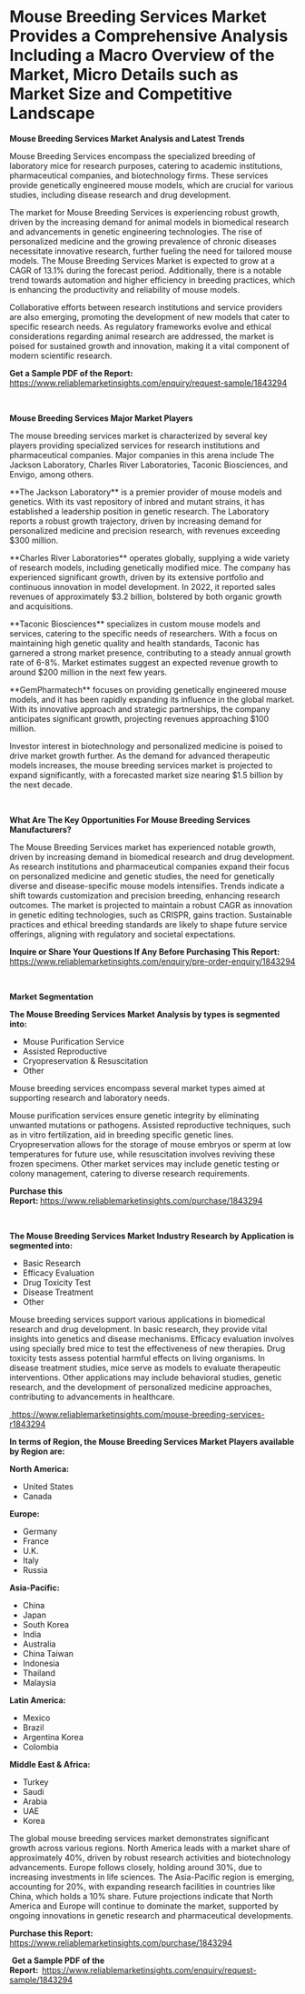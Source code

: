<p><h1>Mouse Breeding Services Market Provides a Comprehensive Analysis Including a Macro Overview of the Market, Micro Details such as Market Size and Competitive Landscape</h1></p><p><strong>Mouse Breeding Services Market Analysis and Latest Trends</strong></p>
<p><p>Mouse Breeding Services encompass the specialized breeding of laboratory mice for research purposes, catering to academic institutions, pharmaceutical companies, and biotechnology firms. These services provide genetically engineered mouse models, which are crucial for various studies, including disease research and drug development. </p><p>The market for Mouse Breeding Services is experiencing robust growth, driven by the increasing demand for animal models in biomedical research and advancements in genetic engineering technologies. The rise of personalized medicine and the growing prevalence of chronic diseases necessitate innovative research, further fueling the need for tailored mouse models. The Mouse Breeding Services Market is expected to grow at a CAGR of 13.1% during the forecast period. Additionally, there is a notable trend towards automation and higher efficiency in breeding practices, which is enhancing the productivity and reliability of mouse models. </p><p>Collaborative efforts between research institutions and service providers are also emerging, promoting the development of new models that cater to specific research needs. As regulatory frameworks evolve and ethical considerations regarding animal research are addressed, the market is poised for sustained growth and innovation, making it a vital component of modern scientific research.</p></p>
<p><strong>Get a Sample PDF of the Report:&nbsp;</strong> <a href="https://www.reliablemarketinsights.com/enquiry/request-sample/1843294?utm_campaign=3309&utm_medium=2&utm_source=Github&utm_content=ia&utm_term=14042025&utm_id=mouse-breeding-services">https://www.reliablemarketinsights.com/enquiry/request-sample/1843294</a></p>
<p>&nbsp;</p>
<p><strong>Mouse Breeding Services Major Market Players</strong></p>
<p><p>The mouse breeding services market is characterized by several key players providing specialized services for research institutions and pharmaceutical companies. Major companies in this arena include The Jackson Laboratory, Charles River Laboratories, Taconic Biosciences, and Envigo, among others.</p><p>**The Jackson Laboratory** is a premier provider of mouse models and genetics. With its vast repository of inbred and mutant strains, it has established a leadership position in genetic research. The Laboratory reports a robust growth trajectory, driven by increasing demand for personalized medicine and precision research, with revenues exceeding $300 million.</p><p>**Charles River Laboratories** operates globally, supplying a wide variety of research models, including genetically modified mice. The company has experienced significant growth, driven by its extensive portfolio and continuous innovation in model development. In 2022, it reported sales revenues of approximately $3.2 billion, bolstered by both organic growth and acquisitions.</p><p>**Taconic Biosciences** specializes in custom mouse models and services, catering to the specific needs of researchers. With a focus on maintaining high genetic quality and health standards, Taconic has garnered a strong market presence, contributing to a steady annual growth rate of 6-8%. Market estimates suggest an expected revenue growth to around $200 million in the next few years.</p><p>**GemPharmatech** focuses on providing genetically engineered mouse models, and it has been rapidly expanding its influence in the global market. With its innovative approach and strategic partnerships, the company anticipates significant growth, projecting revenues approaching $100 million.</p><p>Investor interest in biotechnology and personalized medicine is poised to drive market growth further. As the demand for advanced therapeutic models increases, the mouse breeding services market is projected to expand significantly, with a forecasted market size nearing $1.5 billion by the next decade.</p></p>
<p>&nbsp;</p>
<p><strong>What Are The Key Opportunities For Mouse Breeding Services Manufacturers?</strong></p>
<p><p>The Mouse Breeding Services market has experienced notable growth, driven by increasing demand in biomedical research and drug development. As research institutions and pharmaceutical companies expand their focus on personalized medicine and genetic studies, the need for genetically diverse and disease-specific mouse models intensifies. Trends indicate a shift towards customization and precision breeding, enhancing research outcomes. The market is projected to maintain a robust CAGR as innovation in genetic editing technologies, such as CRISPR, gains traction. Sustainable practices and ethical breeding standards are likely to shape future service offerings, aligning with regulatory and societal expectations.</p></p>
<p><strong>Inquire or Share Your Questions If Any Before Purchasing This Report:</strong> <a href="https://www.reliablemarketinsights.com/enquiry/pre-order-enquiry/1843294?utm_campaign=3309&utm_medium=2&utm_source=Github&utm_content=ia&utm_term=14042025&utm_id=mouse-breeding-services">https://www.reliablemarketinsights.com/enquiry/pre-order-enquiry/1843294</a></p>
<p>&nbsp;</p>
<p><strong>Market Segmentation</strong></p>
<p><strong>The Mouse Breeding Services Market Analysis by types is segmented into:</strong></p>
<p><ul><li>Mouse Purification Service</li><li>Assisted Reproductive</li><li>Cryopreservation & Resuscitation</li><li>Other</li></ul></p>
<p><p>Mouse breeding services encompass several market types aimed at supporting research and laboratory needs. </p><p>Mouse purification services ensure genetic integrity by eliminating unwanted mutations or pathogens. Assisted reproductive techniques, such as in vitro fertilization, aid in breeding specific genetic lines. Cryopreservation allows for the storage of mouse embryos or sperm at low temperatures for future use, while resuscitation involves reviving these frozen specimens. Other market services may include genetic testing or colony management, catering to diverse research requirements.</p></p>
<p><strong>Purchase this Report:&nbsp;</strong><a href="https://www.reliablemarketinsights.com/purchase/1843294?utm_campaign=3309&utm_medium=2&utm_source=Github&utm_content=ia&utm_term=14042025&utm_id=mouse-breeding-services">https://www.reliablemarketinsights.com/purchase/1843294</a></p>
<p>&nbsp;</p>
<p><strong>The Mouse Breeding Services Market Industry Research by Application is segmented into:</strong></p>
<p><ul><li>Basic Research</li><li>Efficacy Evaluation</li><li>Drug Toxicity Test</li><li>Disease Treatment</li><li>Other</li></ul></p>
<p><p>Mouse breeding services support various applications in biomedical research and drug development. In basic research, they provide vital insights into genetics and disease mechanisms. Efficacy evaluation involves using specially bred mice to test the effectiveness of new therapies. Drug toxicity tests assess potential harmful effects on living organisms. In disease treatment studies, mice serve as models to evaluate therapeutic interventions. Other applications may include behavioral studies, genetic research, and the development of personalized medicine approaches, contributing to advancements in healthcare.</p></p>
<p><a href="https://www.reliablemarketinsights.com/mouse-breeding-services-r1843294?utm_campaign=3309&utm_medium=2&utm_source=Github&utm_content=ia&utm_term=14042025&utm_id=mouse-breeding-services">&nbsp;https://www.reliablemarketinsights.com/mouse-breeding-services-r1843294</a></p>
<p><strong>In terms of Region, the Mouse Breeding Services Market Players available by Region are:</strong></p>
<p>
    <p> <strong> North America: </strong>
        <ul>
            <li>United States</li>
            <li>Canada</li>
        </ul>
        </p> 
    <p> <strong> Europe: </strong>
        <ul>
            <li>Germany</li>
            <li>France</li>
            <li>U.K.</li>
            <li>Italy</li>
            <li>Russia</li>
        </ul>
        </p> 
    <p> <strong> Asia-Pacific: </strong>
        <ul>
            <li>China</li>
            <li>Japan</li>
            <li>South Korea</li>
            <li>India</li>
            <li>Australia</li>
            <li>China Taiwan</li>
            <li>Indonesia</li>
            <li>Thailand</li>
            <li>Malaysia</li>
        </ul>
        </p> 
    <p> <strong> Latin America: </strong>
        <ul>
            <li>Mexico</li>
            <li>Brazil</li>
            <li>Argentina Korea</li>
            <li>Colombia</li>
        </ul>
        </p> 
    <p> <strong> Middle East & Africa: </strong>
        <ul>
            <li>Turkey</li>
            <li>Saudi</li>
            <li>Arabia</li>
            <li>UAE</li>
            <li>Korea</li>
        </ul>
    </p>
    </p>
<p><p>The global mouse breeding services market demonstrates significant growth across various regions. North America leads with a market share of approximately 40%, driven by robust research activities and biotechnology advancements. Europe follows closely, holding around 30%, due to increasing investments in life sciences. The Asia-Pacific region is emerging, accounting for 20%, with expanding research facilities in countries like China, which holds a 10% share. Future projections indicate that North America and Europe will continue to dominate the market, supported by ongoing innovations in genetic research and pharmaceutical developments.</p></p>
<p><strong>Purchase this Report: </strong><a href="https://www.reliablemarketinsights.com/purchase/1843294?utm_campaign=3309&utm_medium=2&utm_source=Github&utm_content=ia&utm_term=14042025&utm_id=mouse-breeding-services">https://www.reliablemarketinsights.com/purchase/1843294</a></p>
<p>&nbsp;<strong>Get a Sample PDF of the Report:&nbsp;&nbsp;</strong><a href="https://www.reliablemarketinsights.com/enquiry/request-sample/1843294?utm_campaign=3309&utm_medium=2&utm_source=Github&utm_content=ia&utm_term=14042025&utm_id=mouse-breeding-services">https://www.reliablemarketinsights.com/enquiry/request-sample/1843294</a></p>
<p><strong></strong></p>
<p><p></p><p></p><p></p></p>